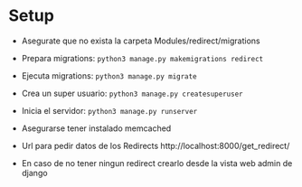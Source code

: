 # Setup

- Asegurate que no exista la carpeta Modules/redirect/migrations  
- Prepara migrations: `python3 manage.py makemigrations redirect`  
- Ejecuta migrations: `python3 manage.py migrate`  
- Crea un super usuario: `python3 manage.py createsuperuser`  


- Inicia el servidor: `python3 manage.py runserver`  

- Asegurarse tener instalado memcached

- Url para pedir datos de los Redirects http://localhost:8000/get_redirect/<key>
- En caso de no tener ningun redirect crearlo desde la vista web admin de django

